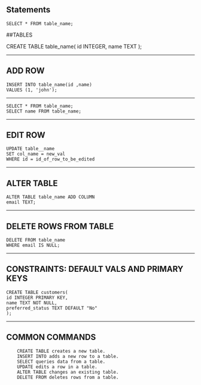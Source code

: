 ## Statements

```
SELECT * FROM table_name; 
```

##TABLES

CREATE TABLE table_name(
id INTEGER, 
name TEXT
); 

--- 

## ADD ROW 

```
INSERT INTO table_name(id ,name)
VALUES (1, 'john');
```

--- 

```
SELECT * FROM table_name; 
SELECT name FROM table_name;  
```

--- 

## EDIT ROW
```
UPDATE table__name
SET col_name = new_val
WHERE id = id_of_row_to_be_edited
```

--- 

## ALTER TABLE
```
ALTER TABLE table_name ADD COLUMN
email TEXT; 
```

--- 

## DELETE ROWS FROM TABLE
```
DELETE FROM table_name
WHERE email IS NULL; 
```
--- 

## CONSTRAINTS: DEFAULT VALS AND PRIMARY KEYS
```
CREATE TABLE customers(
id INTEGER PRIMARY KEY,
name TEXT NOT NULL,
preferred_status TEXT DEFAULT "No"
);

```
---

## COMMON COMMANDS 

```
    CREATE TABLE creates a new table.
    INSERT INTO adds a new row to a table.
    SELECT queries data from a table.
    UPDATE edits a row in a table.
    ALTER TABLE changes an existing table.
    DELETE FROM deletes rows from a table.
```

